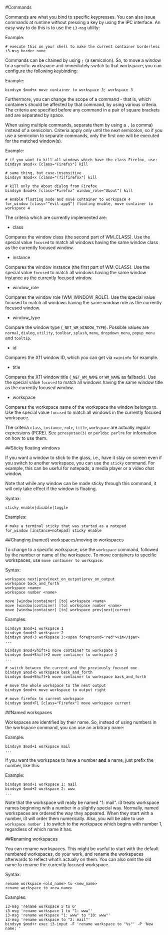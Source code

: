 #Commands

Commands are what you bind to specific keypresses. You can also issue commands at runtime
without pressing a key by using the IPC interface. An easy way to do this is to use
the `i3-msg` utility:

Example:

```
# execute this on your shell to make the current container borderless
i3-msg border none
```

Commands can be chained by using `;` (a semicolon). So, to move a window to a specific workspace and immediately switch to that workspace, you can configure the following keybinding:

Example:

```
bindsym $mod+x move container to workspace 3; workspace 3
```

Furthermore, you can change the scope of a command - that is, which containers should be affected
by that command, by using various criteria. The criteria are specified before any command
in a pair of square brackets and are separated by space.

When using multiple commands, separate them by using a `,` (a comma) instead of a semicolon.
Criteria apply only until the next semicolon, so if you use a semicolon to separate commands,
only the first one will be executed for the matched window(s).

Example:

```
# if you want to kill all windows which have the class Firefox, use:
bindsym $mod+x [class="Firefox"] kill

# same thing, but case-insensitive
bindsym $mod+x [class="(?i)firefox"] kill

# kill only the About dialog from Firefox
bindsym $mod+x [class="Firefox" window_role="About"] kill

# enable floating mode and move container to workspace 4
for_window [class="^evil-app$"] floating enable, move container to workspace 4
```

The criteria which are currently implemented are:

  * class

  Compares the window class (the second part of WM_CLASS). Use the special value `focused` to match all windows having the same window class as the currently focused window.

  * instance

  Compares the window instance (the first part of WM_CLASS). Use the special value `focused` to match all windows having the same window instance as the currently focused window.

  * window_role

  Compares the window role (WM_WINDOW_ROLE). Use the special value focused to match all windows having the same window role as the currently focused window.

  * window_type

  Compare the window type (`_NET_WM_WINDOW_TYPE`). Possible values are `normal`, `dialog`, `utility`,
  `toolbar`, `splash`, `menu`, `dropdown_menu`, `popup_menu` and `tooltip`.

  * id

  Compares the X11 window ID, which you can get via `xwininfo` for example.

  * title

  Compares the X11 window title (`_NET_WM_NAME` or `WM_NAME` as fallback). Use the special value `focused`
  to match all windows having the same window title as the currently focused window.

  * workspace

  Compares the workspace name of the workspace the window belongs to. Use the special value `focused` to
  match all windows in the currently focused workspace.

The criteria `class`, `instance`, `role`, `title`, `workspace` are actually regular expressions (PCRE). See `pcresyntax(3)` or `perldoc perlre` for information on how to use them.

##Sticky floating windows

If you want a window to stick to the glass, i.e., have it stay on screen even if you switch to another workspace, you can use the `sticky` command. For example, this can be useful for notepads,
a media player or a video chat window.

Note that while any window can be made sticky through this command, it will only take effect if the window is floating.

Syntax:

```
sticky enable|disable|toggle
```
Examples:

```
# make a terminal sticky that was started as a notepad
for_window [instance=notepad] sticky enable
```

##Changing (named) workspaces/moving to workspaces

To change to a specific workspace, use the `workspace` command, followed by the number or name of the workspace. To move containers to specific workspaces, use `move container to workspace`.

Syntax:

```
workspace next|prev|next_on_output|prev_on_output
workspace back_and_forth
workspace <name>
workspace number <name>

move [window|container] [to] workspace <name>
move [window|container] [to] workspace number <name>
move [window|container] [to] workspace prev|next|current
```

Examples:

```
bindsym $mod+1 workspace 1
bindsym $mod+2 workspace 2
bindsym $mod+3 workspace 3:<span foreground="red">vim</span>
...

bindsym $mod+Shift+1 move container to workspace 1
bindsym $mod+Shift+2 move container to workspace 2
...

# switch between the current and the previously focused one
bindsym $mod+b workspace back_and_forth
bindsym $mod+Shift+b move container to workspace back_and_forth

# move the whole workspace to the next output
bindsym $mod+x move workspace to output right

# move firefox to current workspace
bindsym $mod+F1 [class="Firefox"] move workspace current
```

##Named workspaces

Workspaces are identified by their name. So, instead of using numbers in the workspace command,
you can use an arbitrary name:

Example:

```
bindsym $mod+1 workspace mail
...
```

If you want the workspace to have a number **and** a name, just prefix the number, like this:

Example:

```
bindsym $mod+1 workspace 1: mail
bindsym $mod+2 workspace 2: www
...
```

Note that the workspace will really be named "1: mail". i3 treats workspace names beginning with
a number in a slightly special way. Normally, named workspaces are ordered the way they appeared.
When they start with a number, i3 will order them numerically. Also, you will be able to use
`workspace number 1` to switch to the workspace which begins with number 1,
regardless of which name it has.

##Renaming workspaces

You can rename workspaces. This might be useful to start with the default numbered workspaces,
do your work, and rename the workspaces afterwards to reflect what’s actually on them. You can also
omit the old name to rename the currently focused workspace.

Syntax:

```
rename workspace <old_name> to <new_name>
rename workspace to <new_name>
```

Examples:

```
i3-msg 'rename workspace 5 to 6'
i3-msg 'rename workspace 1 to "1: www"'
i3-msg 'rename workspace "1: www" to "10: www"'
i3-msg 'rename workspace to "2: mail"'
bindsym $mod+r exec i3-input -F 'rename workspace to "%s"' -P 'New name: '
```
